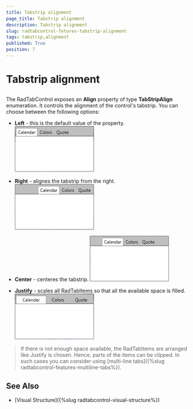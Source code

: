```yaml
---
title: Tabstrip alignment
page_title: Tabstrip alignment
description: Tabstrip alignment
slug: radtabcontrol-fetures-tabstrip-alignment
tags: tabstrip,alignment
published: True
position: 7
---
```


# Tabstrip alignment



## 

The RadTabControl exposes an __Align__ property of type __TabStripAlign__ enumeration. It controls the alignment of the control's tabstrip. You can choose between the following options:
		

* __Left__ - this is the default value of the property.
![radtabcontrol-align-left](images/radtabcontrol-align-left.png)

* __Right__ - alignes the tabstrip from the right.
![radtabcontrol-align-right](images/radtabcontrol-align-right.png)

* __Center__ - centeres the tabstrip.
![radtabcontrol-align-center](images/radtabcontrol-align-center.png)

* __Justify__ - scales all RadTabItems so that all the available space is filled.
![radtabcontrol-align-justify](images/radtabcontrol-align-justify.png)

>If there is not enough space available, the RadTabItems are arranged like Justify is chosen. Hence, parts of the items can be clipped. In such cases you can consider using [multi-line tabs]({%slug radtabcontrol-features-multiline-tabs%}).
		  

## See Also

 * [Visual Structure]({%slug radtabcontrol-visual-structure%})
